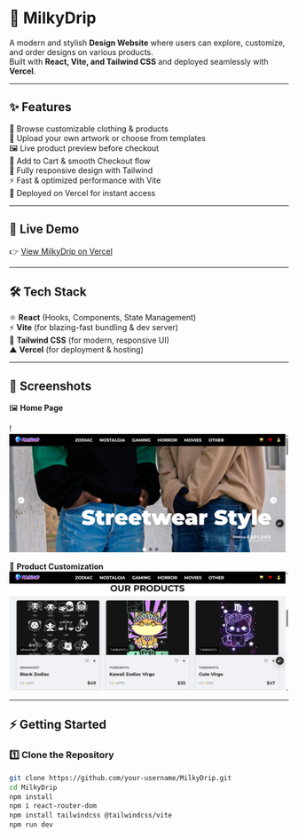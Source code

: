 # 🌌 MilkyDrip
A modern and stylish **Design Website** where users can explore, customize, and order designs on various products.  
Built with **React, Vite, and Tailwind CSS** and deployed seamlessly with **Vercel**.  

---

## ✨ Features
👕 Browse customizable clothing & products  
🎨 Upload your own artwork or choose from templates  
🖼️ Live product preview before checkout  
🛒 Add to Cart & smooth Checkout flow  
📱 Fully responsive design with Tailwind  
⚡ Fast & optimized performance with Vite  
🚀 Deployed on Vercel for instant access  

---

## 🚀 Live Demo
👉 [View MilkyDrip on Vercel](https://milky-drip.vercel.app/)  

---

## 🛠️ Tech Stack
⚛️ **React** (Hooks, Components, State Management)  
⚡ **Vite** (for blazing-fast bundling & dev server)  
🎨 **Tailwind CSS** (for modern, responsive UI)  
▲ **Vercel** (for deployment & hosting)  

---

## 📸 Screenshots
🖼️ **Home Page**  

!![alt text](image-2.png)

🛒 **Product Customization**  
![alt text](image-1.png)

---

## ⚡ Getting Started

### 1️⃣ Clone the Repository
```bash
git clone https://github.com/your-username/MilkyDrip.git
cd MilkyDrip
npm install
npm i react-router-dom
npm install tailwindcss @tailwindcss/vite
npm run dev


